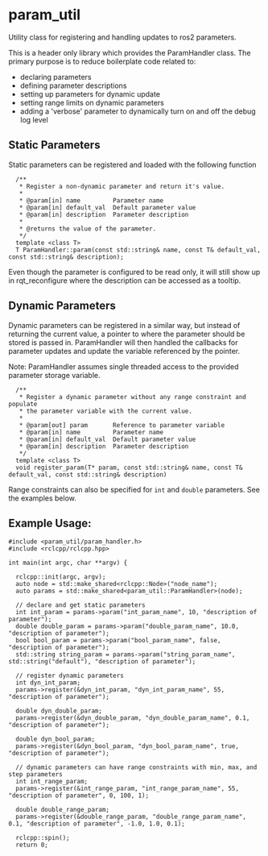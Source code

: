 # param_util

Utility class for registering and handling updates to ros2 parameters.

This is a header only library which provides the ParamHandler class.  The
primary purpose is to reduce boilerplate code related to:
  - declaring parameters
  - defining parameter descriptions
  - setting up parameters for dynamic update
  - setting range limits on dynamic parameters
  - adding a 'verbose' parameter to dynamically turn on and off the debug log
    level

## Static Parameters

Static parameters can be registered and loaded with the following function

```
  /**
   * Register a non-dynamic parameter and return it's value.
   *
   * @param[in] name         Parameter name
   * @param[in] default_val  Default parameter value
   * @param[in] description  Parameter description
   *
   * @returns the value of the parameter.
   */
  template <class T>
  T ParamHandler::param(const std::string& name, const T& default_val, const std::string& description);
```

Even though the parameter is configured to be read only, it will still show up in rqt_reconfigure where the description
can be accessed as a tooltip.

## Dynamic Parameters

Dynamic parameters can be registered in a similar way, but instead of returning the current value, a pointer to where
the parameter should be stored is passed in.   ParamHandler will then handled the callbacks for parameter updates and
update the variable referenced by the pointer.

Note: ParamHandler assumes single threaded access to the provided parameter storage variable.

```
  /**
   * Register a dynamic parameter without any range constraint and populate
   * the parameter variable with the current value.
   *
   * @param[out] param       Reference to parameter variable
   * @param[in] name         Parameter name
   * @param[in] default_val  Default parameter value
   * @param[in] description  Parameter description
   */
  template <class T>
  void register_param(T* param, const std::string& name, const T& default_val, const std::string& description)
```

Range constraints can also be specified for `int` and `double` parameters.  See the examples below.

## Example Usage:
```
#include <param_util/param_handler.h>
#include <rclcpp/rclcpp.hpp>

int main(int argc, char **argv) {

  rclcpp::init(argc, argv);
  auto node = std::make_shared<rclcpp::Node>("node_name");
  auto params = std::make_shared<param_util::ParamHandler>(node);

  // declare and get static parameters
  int int_param = params->param("int_param_name", 10, "description of parameter");
  double double_param = params->param("double_param_name", 10.0, "description of parameter");
  bool bool_param = params->param("bool_param_name", false, "description of parameter");
  std::string string_param = params->param("string_param_name", std::string("default"), "description of parameter");

  // register dynamic parameters
  int dyn_int_param;
  params->register(&dyn_int_param, "dyn_int_param_name", 55, "description of parameter");

  double dyn_double_param;
  params->register(&dyn_double_param, "dyn_double_param_name", 0.1, "description of parameter");

  double dyn_bool_param;
  params->register(&dyn_bool_param, "dyn_bool_param_name", true, "description of parameter");

  // dynamic parameters can have range constraints with min, max, and step parameters
  int int_range_param;
  params->register(&int_range_param, "int_range_param_name", 55, "description of parameter", 0, 100, 1);

  double double_range_param;
  params->register(&double_range_param, "double_range_param_name", 0.1, "description of parameter", -1.0, 1.0, 0.1);

  rclcpp::spin();
  return 0;

```